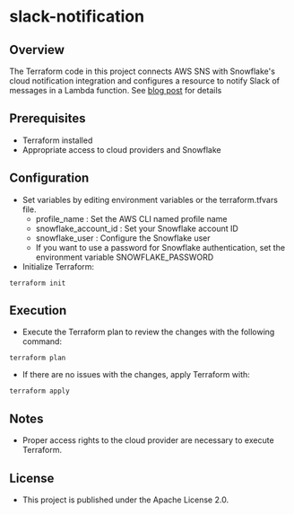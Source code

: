 # slack-notification

## Overview
The Terraform code in this project connects AWS SNS with Snowflake's cloud notification integration and configures a resource to notify Slack of messages in a Lambda function.
See [blog post](https://www.clue-tec.com/blog/snowflake_notification/) for details

## Prerequisites
* Terraform installed
* Appropriate access to cloud providers and Snowflake

## Configuration
* Set variables by editing environment variables or the terraform.tfvars file.
  * profile_name : Set the AWS CLI named profile name
  * snowflake_account_id : Set your Snowflake account ID
  * snowflake_user : Configure the Snowflake user
  * If you want to use a password for Snowflake authentication, set the environment variable SNOWFLAKE_PASSWORD
* Initialize Terraform:

```
terraform init
```

## Execution
* Execute the Terraform plan to review the changes with the following command:

```
terraform plan
```

* If there are no issues with the changes, apply Terraform with:

```
terraform apply
```

## Notes
* Proper access rights to the cloud provider are necessary to execute Terraform.

## License
* This project is published under the Apache License 2.0.
